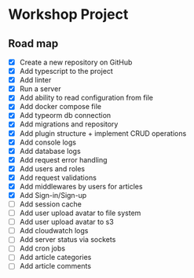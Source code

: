 # Workshop Project

## Road map

- [x] Create a new repository on GitHub
- [x] Add typescript to the project
- [x] Add linter
- [x] Run a server
- [x] Add ability to read configuration from file
- [x] Add docker compose file
- [x] Add typeorm db connection
- [x] Add migrations and repository
- [x] Add plugin structure + implement CRUD operations
- [x] Add console logs
- [x] Add database logs
- [x] Add request error handling
- [x] Add users and roles
- [x] Add request validations
- [x] Add middlewares by users for articles
- [x] Add Sign-in/Sign-up
- [ ] Add session cache
- [ ] Add user upload avatar to file system
- [ ] Add user upload avatar to s3
- [ ] Add cloudwatch logs
- [ ] Add server status via sockets
- [ ] Add cron jobs
- [ ] Add article categories
- [ ] Add article comments
